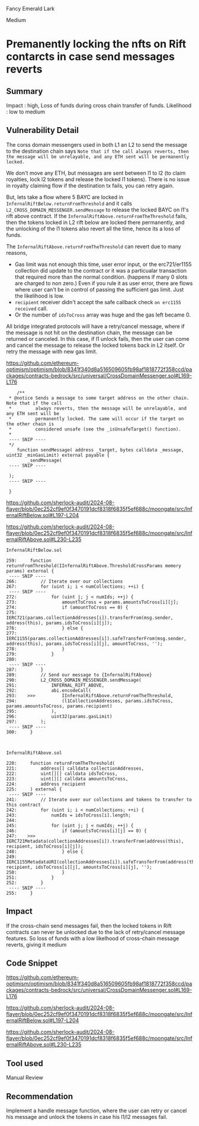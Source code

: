 Fancy Emerald Lark

Medium

# Premanently locking the nfts on Rift contarcts in case send messages reverts


## Summary
Impact : high, Loss of funds during cross chain transfer of funds.
Likelihood : low to medium

## Vulnerability Detail
The corss domain messengers used in both L1 an L2 to send the message to the destination chain says  `Note that if the call always reverts, then the message will be unrelayable, and any ETH sent will be permanently locked.`

We don't move any ETH, but messages are sent between l1 to l2 (to claim royalties, lock l2 tokens and release the locked l1 tokens). There is no issue in royalty claiming flow if the destination tx fails, you can retry again.


But, lets take a flow where 5 BAYC are locked in `InfernalRiftBelow.returnFromThreshold` and it calls `L2_CROSS_DOMAIN_MESSENGER.sendMessage` to release the locked BAYC on l1's rift above contract. If the `InfernalRiftAbove.returnFromTheThreshold` fails, then the tokens locked in L2 rift below are locked there permanently, and the unlocking of the l1 tokens also revert all the time, hence its a loss of funds.

The `InfernalRiftAbove.returnFromTheThreshold` can revert due to many reasons, 
 - Gas limit was not enough this time, user error input, or the erc721/er1155 collection did update to the contract or it was a particualar transaction that required more than the normal condition. (happens if many 0 slots are charged to non zero.) Even if you rule it as user error, there are flows where user can't be in control of  passing the sufficient gas limit. Just the likelihood is low.
 - `recipient` receiver didn't accept the safe callback check `on erc1155 received` call.
 - Or the number of `idsToCross` array was huge and the gas left became 0.


All bridge integrated protocols will have a retry/cancel message, where if the message is not hit on the destination chain, the message can be returned or canceled. In this case, if l1 unlock fails, then the user can come and cancel the message to release the locked tokens back in L2 itself. Or retry the message with new gas limit.


https://github.com/ethereum-optimism/optimism/blob/8341f340d8a516509605fb98af1818772f358ccd/packages/contracts-bedrock/src/universal/CrossDomainMessenger.sol#L169-L176

```solidity
    /**
 * @notice Sends a message to some target address on the other chain. Note that if the call
 *         always reverts, then the message will be unrelayable, and any ETH sent will be
 *         permanently locked. The same will occur if the target on the other chain is
 *         considered unsafe (see the _isUnsafeTarget() function).
 *
 ---- SNIP ----
 */
    function sendMessage( address _target, bytes calldata _message, uint32 _minGasLimit) external payable {
        _sendMessage(
 ---- SNIP ----

 );
 ---- SNIP ----

 }
```
https://github.com/sherlock-audit/2024-08-flayer/blob/0ec252cf9ef0f3470191dcf8318f6835f5ef688c/moongate/src/InfernalRiftBelow.sol#L197-L204

https://github.com/sherlock-audit/2024-08-flayer/blob/0ec252cf9ef0f3470191dcf8318f6835f5ef688c/moongate/src/InfernalRiftAbove.sol#L230-L235

```solidity
InfernalRiftBelow.sol

259:     function returnFromThreshold(IInfernalRiftAbove.ThresholdCrossParams memory params) external {
 ---- SNIP ----
266:         // Iterate over our collections
267:         for (uint i; i < numCollections; ++i) {
 ---- SNIP ----
272:             for (uint j; j < numIds; ++j) {
273:                 amountToCross = params.amountsToCross[i][j];
274:                 if (amountToCross == 0) {
275:                     IERC721(params.collectionAddresses[i]).transferFrom(msg.sender, address(this), params.idsToCross[i][j]);
276:                 } else {
277:                     IERC1155(params.collectionAddresses[i]).safeTransferFrom(msg.sender, address(this), params.idsToCross[i][j], amountToCross, '');
278:                 }
279:             }
280: 
 ---- SNIP ----
287:         }
289:         // Send our message to {InfernalRiftAbove} 
290:         L2_CROSS_DOMAIN_MESSENGER.sendMessage(
291:             INFERNAL_RIFT_ABOVE,
292:             abi.encodeCall(
293:    >>>          IInfernalRiftAbove.returnFromTheThreshold,
294:                 (l1CollectionAddresses, params.idsToCross, params.amountsToCross, params.recipient)
295:             ),
296:             uint32(params.gasLimit)
297:         );
 ---- SNIP ----
300:     }



InfernalRiftAbove.sol

220:     function returnFromTheThreshold(
221:         address[] calldata collectionAddresses,
222:         uint[][] calldata idsToCross,
223:         uint[][] calldata amountsToCross,
224:         address recipient
225:     ) external {
 ---- SNIP ----
241:         // Iterate over our collections and tokens to transfer to this contract
242:         for (uint i; i < numCollections; ++i) {
243:             numIds = idsToCross[i].length;
244: 
245:             for (uint j; j < numIds; ++j) {
246:                 if (amountsToCross[i][j] == 0) {
247:    >>>              IERC721Metadata(collectionAddresses[i]).transferFrom(address(this), recipient, idsToCross[i][j]);
248:                 } else {
249:                     IERC1155MetadataURI(collectionAddresses[i]).safeTransferFrom(address(this), recipient, idsToCross[i][j], amountsToCross[i][j], '');
250:                 }
251:             }
252:         }
 ---- SNIP ----
255:     }

```


## Impact
If the cross-chain send messages fail, then the locked tokens in Rift contracts can never be unlocked due to the lack of retry/cancel message features. So loss of funds with a low likelhood of cross-chain message reverts, giving it medium

## Code Snippet
https://github.com/ethereum-optimism/optimism/blob/8341f340d8a516509605fb98af1818772f358ccd/packages/contracts-bedrock/src/universal/CrossDomainMessenger.sol#L169-L176

https://github.com/sherlock-audit/2024-08-flayer/blob/0ec252cf9ef0f3470191dcf8318f6835f5ef688c/moongate/src/InfernalRiftBelow.sol#L197-L204

https://github.com/sherlock-audit/2024-08-flayer/blob/0ec252cf9ef0f3470191dcf8318f6835f5ef688c/moongate/src/InfernalRiftAbove.sol#L230-L235

## Tool used

Manual Review

## Recommendation
Implement a handle message function, where the user can retry or cancel his message and unlock the tokens in case his l1/l2 messages fail.
